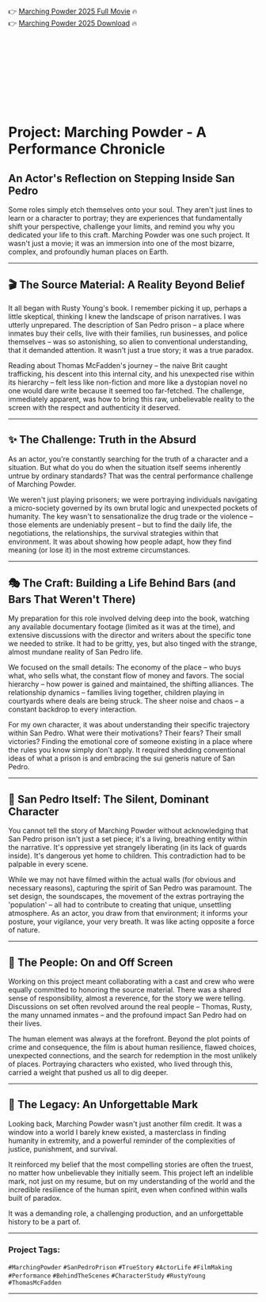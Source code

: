 

<br><br><br><br>


👉 <a href="https://Eric-neylarino1987.github.io/xwchlwdvkl/">Marching Powder 2025 Full Movie</a> 🔥
<br>
👉 <a href="https://Eric-neylarino1987.github.io/xwchlwdvkl/">Marching Powder 2025 Download</a> 🔥


<br><br><br><br><br><br><br><br>



# Project: Marching Powder - A Performance Chronicle

## An Actor's Reflection on Stepping Inside San Pedro

Some roles simply etch themselves onto your soul. They aren't just lines to learn or a character to portray; they are experiences that fundamentally shift your perspective, challenge your limits, and remind you why you dedicated your life to this craft. Marching Powder was one such project. It wasn't just a movie; it was an immersion into one of the most bizarre, complex, and profoundly human places on Earth.

---

## 🎬 The Source Material: A Reality Beyond Belief

It all began with Rusty Young's book. I remember picking it up, perhaps a little skeptical, thinking I knew the landscape of prison narratives. I was utterly unprepared. The description of San Pedro prison – a place where inmates buy their cells, live with their families, run businesses, and police themselves – was so astonishing, so alien to conventional understanding, that it demanded attention. It wasn't just a true story; it was a true paradox.

Reading about Thomas McFadden's journey – the naive Brit caught trafficking, his descent into this internal city, and his unexpected rise within its hierarchy – felt less like non-fiction and more like a dystopian novel no one would dare write because it seemed too far-fetched. The challenge, immediately apparent, was how to bring this raw, unbelievable reality to the screen with the respect and authenticity it deserved.

---

## ✨ The Challenge: Truth in the Absurd

As an actor, you're constantly searching for the truth of a character and a situation. But what do you do when the situation itself seems inherently untrue by ordinary standards? That was the central performance challenge of Marching Powder.

We weren't just playing prisoners; we were portraying individuals navigating a micro-society governed by its own brutal logic and unexpected pockets of humanity. The key wasn't to sensationalize the drug trade or the violence – those elements are undeniably present – but to find the daily life, the negotiations, the relationships, the survival strategies within that environment. It was about showing how people adapt, how they find meaning (or lose it) in the most extreme circumstances.

---

## 🎭 The Craft: Building a Life Behind Bars (and Bars That Weren't There)

My preparation for this role involved delving deep into the book, watching any available documentary footage (limited as it was at the time), and extensive discussions with the director and writers about the specific tone we needed to strike. It had to be gritty, yes, but also tinged with the strange, almost mundane reality of San Pedro life.

We focused on the small details:
   The economy of the place – who buys what, who sells what, the constant flow of money and favors.
   The social hierarchy – how power is gained and maintained, the shifting alliances.
   The relationship dynamics – families living together, children playing in courtyards where deals are being struck.
   The sheer noise and chaos – a constant backdrop to every interaction.

For my own character, it was about understanding their specific trajectory within San Pedro. What were their motivations? Their fears? Their small victories? Finding the emotional core of someone existing in a place where the rules you know simply don't apply. It required shedding conventional ideas of what a prison is and embracing the sui generis nature of San Pedro.

---

## 🧱 San Pedro Itself: The Silent, Dominant Character

You cannot tell the story of Marching Powder without acknowledging that San Pedro prison isn't just a set piece; it's a living, breathing entity within the narrative. It's oppressive yet strangely liberating (in its lack of guards inside). It's dangerous yet home to children. This contradiction had to be palpable in every scene.

While we may not have filmed within the actual walls (for obvious and necessary reasons), capturing the spirit of San Pedro was paramount. The set design, the soundscapes, the movement of the extras portraying the 'population' – all had to contribute to creating that unique, unsettling atmosphere. As an actor, you draw from that environment; it informs your posture, your vigilance, your very breath. It was like acting opposite a force of nature.

---

## 🤝 The People: On and Off Screen

Working on this project meant collaborating with a cast and crew who were equally committed to honoring the source material. There was a shared sense of responsibility, almost a reverence, for the story we were telling. Discussions on set often revolved around the real people – Thomas, Rusty, the many unnamed inmates – and the profound impact San Pedro had on their lives.

The human element was always at the forefront. Beyond the plot points of crime and consequence, the film is about human resilience, flawed choices, unexpected connections, and the search for redemption in the most unlikely of places. Portraying characters who existed, who lived through this, carried a weight that pushed us all to dig deeper.

---

## 🌟 The Legacy: An Unforgettable Mark

Looking back, Marching Powder wasn't just another film credit. It was a window into a world I barely knew existed, a masterclass in finding humanity in extremity, and a powerful reminder of the complexities of justice, punishment, and survival.

It reinforced my belief that the most compelling stories are often the truest, no matter how unbelievable they initially seem. This project left an indelible mark, not just on my resume, but on my understanding of the world and the incredible resilience of the human spirit, even when confined within walls built of paradox.

It was a demanding role, a challenging production, and an unforgettable history to be a part of.

---

### Project Tags:
`#MarchingPowder` `#SanPedroPrison` `#TrueStory` `#ActorLife` `#FilmMaking` `#Performance` `#BehindTheScenes` `#CharacterStudy` `#RustyYoung` `#ThomasMcFadden`

---


